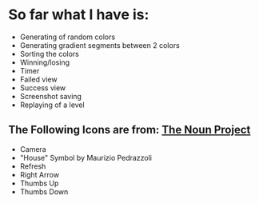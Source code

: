 # So far what I have is:
+ Generating of random colors
+ Generating gradient segments between 2 colors
+ Sorting the colors
+ Winning/losing
+ Timer
+ Failed view
+ Success view
+ Screenshot saving
+ Replaying of a level

## The Following Icons are from: [The Noun Project](http://thenounproject.com/ "The Noun Project")
+ Camera
+ "House" Symbol by Maurizio Pedrazzoli
+ Refresh
+ Right Arrow
+ Thumbs Up
+ Thumbs Down